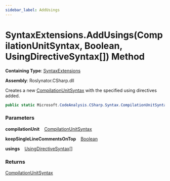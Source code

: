 ```yaml
---
sidebar_label: AddUsings
---
```


# SyntaxExtensions\.AddUsings\(CompilationUnitSyntax, Boolean, UsingDirectiveSyntax\[\]\) Method

**Containing Type**: [SyntaxExtensions](../index.md)

**Assembly**: Roslynator\.CSharp\.dll

  
Creates a new [CompilationUnitSyntax](https://docs.microsoft.com/en-us/dotnet/api/microsoft.codeanalysis.csharp.syntax.compilationunitsyntax) with the specified using directives added\.

```csharp
public static Microsoft.CodeAnalysis.CSharp.Syntax.CompilationUnitSyntax AddUsings(this Microsoft.CodeAnalysis.CSharp.Syntax.CompilationUnitSyntax compilationUnit, bool keepSingleLineCommentsOnTop, params Microsoft.CodeAnalysis.CSharp.Syntax.UsingDirectiveSyntax[] usings)
```

### Parameters

**compilationUnit** &ensp; [CompilationUnitSyntax](https://docs.microsoft.com/en-us/dotnet/api/microsoft.codeanalysis.csharp.syntax.compilationunitsyntax)

**keepSingleLineCommentsOnTop** &ensp; [Boolean](https://docs.microsoft.com/en-us/dotnet/api/system.boolean)

**usings** &ensp; [UsingDirectiveSyntax](https://docs.microsoft.com/en-us/dotnet/api/microsoft.codeanalysis.csharp.syntax.usingdirectivesyntax)\[\]

### Returns

[CompilationUnitSyntax](https://docs.microsoft.com/en-us/dotnet/api/microsoft.codeanalysis.csharp.syntax.compilationunitsyntax)

